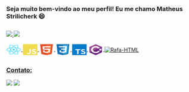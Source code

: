 ### Seja muito bem-vindo ao meu perfil! Eu me chamo Matheus Strilicherk 😄 
  ##
<div>
  <a href="https://github.com/strilicherk">
  <img height="180em" src="https://github-readme-stats.vercel.app/api?username=strilicherk&show_icons=true&theme=github_dark&include_all_commits=true&count_private=true&hide_border=false&hide_rank=true"/>
  <img height="180em" src="https://github-readme-stats.vercel.app/api/top-langs/?username=strilicherk&layout=compact&langs_count=10&theme=github_dark&hide_border=false"/>
</div>

<div style="display: inline_block"><br>
  <img align="center" alt="Rafa-React" height="30" width="40" src="https://raw.githubusercontent.com/devicons/devicon/master/icons/react/react-original.svg">
  <img align="center" alt="Rafa-Js" height="30" width="40" src="https://raw.githubusercontent.com/devicons/devicon/master/icons/javascript/javascript-plain.svg">
  <img align="center" alt="Rafa-HTML" height="30" width="40" src="https://raw.githubusercontent.com/devicons/devicon/master/icons/html5/html5-original.svg">
  <img align="center" alt="Rafa-CSS" height="30" width="40" src="https://raw.githubusercontent.com/devicons/devicon/master/icons/css3/css3-original.svg">
  <img align="center" alt="Rafa-Ts" height="30" width="40" src="https://raw.githubusercontent.com/devicons/devicon/master/icons/typescript/typescript-plain.svg">
  <img align="center" alt="Rafa-Csharp" height="30" width="40" src="https://raw.githubusercontent.com/devicons/devicon/master/icons/csharp/csharp-original.svg">
  <img align="center" alt="Rafa-HTML" height="30" width="40" src="https://cdn.jsdelivr.net/gh/devicons/devicon/icons/dotnetcore/dotnetcore-original.svg" />
</div>

  ## 
  ### Contato:
<div> 
  <a href="https://www.linkedin.com/in/strilicherk" target="_blank"><img src="https://img.shields.io/badge/-LinkedIn-%230077B5?style=for-the-badge&logo=linkedin&logoColor=white" target="_blank"></a> 
  <a href = "mailto:strilicherkcontato@hotmail.com"><img src="https://img.shields.io/badge/Gmail-D14836?style=for-the-badge&logo=gmail&logoColor=white" target="_blank"></a> 
</div>

